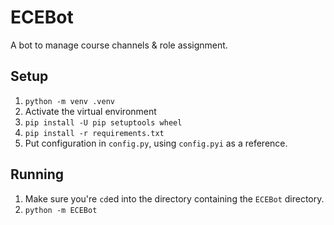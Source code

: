 # ECEBot
A bot to manage course channels & role assignment.

## Setup
1. `python -m venv .venv`
2. Activate the virtual environment
3. `pip install -U pip setuptools wheel`
4. `pip install -r requirements.txt`
5. Put configuration in `config.py`, using `config.pyi` as a reference.

## Running
1. Make sure you're `cd`ed into the directory containing the `ECEBot` directory.
2. `python -m ECEBot`
